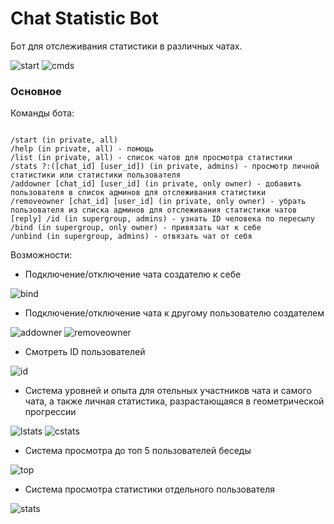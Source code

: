 # Chat Statistic Bot
Бот для отслеживания статистики в различных чатах. 

![start](https://i.imgur.com/0Z4EoSz.png)
![cmds](https://i.imgur.com/EVHoNDs.png)

### Основное

Команды бота:

```shell

/start (in private, all)
/help (in private, all) - помощь
/list (in private, all) - список чатов для просмотра статистики
/stats ?:([chat_id] [user_id]) (in private, admins) - просмотр личной статистики или статистики пользователя
/addowner [chat_id] [user_id] (in private, only owner) - добавить пользователя в список админов для отслеживания статистики
/removeowner [chat_id] [user_id] (in private, only owner) - убрать пользователя из списка админов для отслеживания статистики чатов
[reply] /id (in supergroup, admins) - узнать ID человека по пересылу
/bind (in supergroup, only owner) - привязать чат к себе
/unbind (in supergroup, admins) - отвязать чат от себя
```

Возможности:

 - Подключение/отключение чата создателю к себе

![bind](https://i.imgur.com/RnKnyvM.png)

 - Подключение/отключение чата к другому пользователю создателем

![addowner](https://i.imgur.com/tJtV6x7.png)
![removeowner](https://i.imgur.com/yHfJS7P.png)

 - Смотреть ID пользователей

![id](https://i.imgur.com/XxArX8u.png)

 - Система уровней и опыта для отельных участников чата и самого чата, а также личная статистика, разрастающаяся в геометрической прогрессии

![lstats](https://i.imgur.com/lWowoKx.png)
![cstats](https://i.imgur.com/MblKBlt.png)

 - Система просмотра до топ 5 пользователей беседы
 
![top](https://i.imgur.com/taG8rxU.png)

 - Система просмотра статистики отдельного пользователя

![stats](https://i.imgur.com/sWRSIeK.png)
